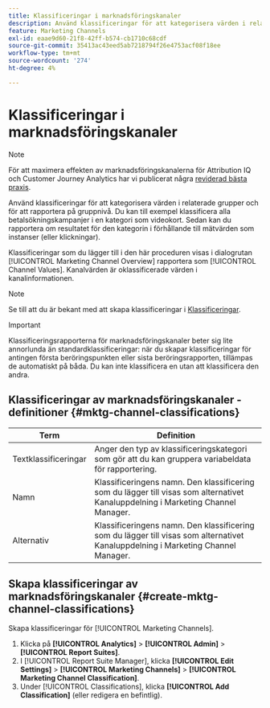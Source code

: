 ```yaml
---
title: Klassificeringar i marknadsföringskanaler
description: Använd klassificeringar för att kategorisera värden i relaterade grupper och för att rapportera på gruppnivå. Du kan till exempel klassificera alla betalsökningskampanjer i en kategori som videokort. Sedan kan du rapportera om resultatet för den kategorin i förhållande till mätvärden som instanser (eller klickningar).
feature: Marketing Channels
exl-id: eaae9d60-21f8-42ff-b574-cb1710c68cdf
source-git-commit: 35413ac43eed5ab7218794f26e4753acf08f18ee
workflow-type: tm+mt
source-wordcount: '274'
ht-degree: 4%

---
```


# Klassificeringar i marknadsföringskanaler

>[!NOTE]
>
>För att maximera effekten av marknadsföringskanalerna för Attribution IQ och Customer Journey Analytics har vi publicerat några [reviderad bästa praxis](/help/components/c-marketing-channels/mchannel-best-practices.md).

Använd klassificeringar för att kategorisera värden i relaterade grupper och för att rapportera på gruppnivå. Du kan till exempel klassificera alla betalsökningskampanjer i en kategori som videokort. Sedan kan du rapportera om resultatet för den kategorin i förhållande till mätvärden som instanser (eller klickningar).

Klassificeringar som du lägger till i den här proceduren visas i dialogrutan [!UICONTROL Marketing Channel Overview] rapportera som [!UICONTROL Channel Values]. Kanalvärden är oklassificerade värden i kanalinformationen.

>[!NOTE]
>
>Se till att du är bekant med att skapa klassificeringar i [Klassificeringar](/help/components/classifications/c-classifications.md).

>[!IMPORTANT]
>
>Klassificeringsrapporterna för marknadsföringskanaler beter sig lite annorlunda än standardklassificeringar: när du skapar klassificeringar för antingen första beröringspunkten eller sista beröringsrapporten, tillämpas de automatiskt på båda. Du kan inte klassificera en utan att klassificera den andra.

## Klassificeringar av marknadsföringskanaler - definitioner {#mktg-channel-classifications}

| Term | Definition |
|--- |--- |
| Textklassificeringar | Anger den typ av klassificeringskategori som gör att du kan gruppera variabeldata för rapportering. |
| Namn | Klassificeringens namn. Den klassificering som du lägger till visas som alternativet Kanaluppdelning i Marketing Channel Manager. |
| Alternativ | Klassificeringens namn. Den klassificering som du lägger till visas som alternativet Kanaluppdelning i Marketing Channel Manager. |

## Skapa klassificeringar av marknadsföringskanaler {#create-mktg-channel-classifications}

Skapa klassificeringar för [!UICONTROL Marketing Channels].

1. Klicka på **[!UICONTROL Analytics]** > **[!UICONTROL Admin]** > **[!UICONTROL Report Suites]**.
1. I [!UICONTROL Report Suite Manager], klicka **[!UICONTROL Edit Settings]** > **[!UICONTROL Marketing Channels]** > **[!UICONTROL Marketing Channel Classification]**.
1. Under [!UICONTROL Classifications], klicka **[!UICONTROL Add Classification]** (eller redigera en befintlig).

